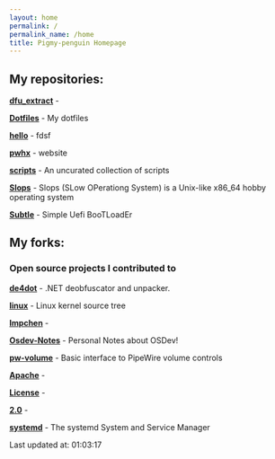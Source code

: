```yaml
---
layout: home
permalink: /
permalink_name: /home
title: Pigmy-penguin Homepage
---
```


## My repositories:

[**dfu_extract**](https://github.com/Pigmy-penguin/dfu_extract) - 

[**Dotfiles**](https://github.com/Pigmy-penguin/Dotfiles) - My dotfiles

[**hello**](https://github.com/Pigmy-penguin/hello) - fdsf

[**pwhx**](https://github.com/Pigmy-penguin/pwhx) - website

[**scripts**](https://github.com/Pigmy-penguin/scripts) - An uncurated collection of scripts

[**Slops**](https://github.com/Pigmy-penguin/Slops) - Slops (SLow OPerationg System) is a Unix-like x86_64 hobby operating system

[**Subtle**](https://github.com/Pigmy-penguin/Subtle) - Simple Uefi BooTLoadEr

## My forks:
### Open source projects I contributed to

[**de4dot**](https://github.com/Pigmy-penguin/de4dot) - .NET deobfuscator and unpacker.

[**linux**](https://github.com/Pigmy-penguin/linux) - Linux kernel source tree

[**lmpchen**](https://github.com/Pigmy-penguin/lmpchen) - 

[**Osdev-Notes**](https://github.com/Pigmy-penguin/Osdev-Notes) - Personal Notes about OSDev!

[**pw-volume**](https://github.com/Pigmy-penguin/pw-volume) - Basic interface to PipeWire volume controls

[**Apache**](https://github.com/Pigmy-penguin/Apache) - 

[**License**](https://github.com/Pigmy-penguin/License) - 

[**2.0**](https://github.com/Pigmy-penguin/2.0) - 

[**systemd**](https://github.com/Pigmy-penguin/systemd) - The systemd System and Service Manager 


Last updated at: 01:03:17
